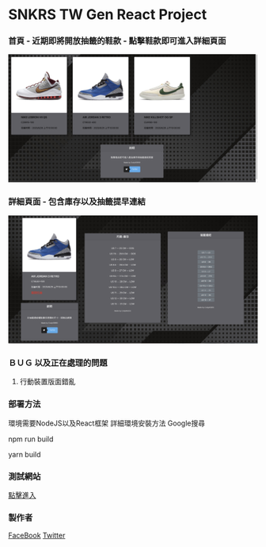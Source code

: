 # SNKRS TW Gen React Project

### 首頁 - 近期即將開放抽籤的鞋款 - 點擊鞋款即可進入詳細頁面

![](Snkr2.png)

### 詳細頁面 - 包含庫存以及抽籤提早連結

![](Snkr1.png)

### ＢＵＧ 以及正在處理的問題

1. 行動裝置版面錯亂

### 部署方法
環境需要NodeJS以及React框架
詳細環境安裝方法 Google搜尋

npm run build

yarn build

### 測試網站
[點擊進入](https://ecstatic-borg-e4eeef.netlify.app/)

### 製作者
[FaceBook](https://www.facebook.com/jiouhao.wang/)   [Twitter](https://twitter.com/jiouhaowang)